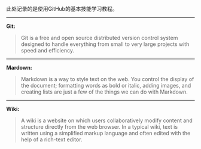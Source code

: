 此处记录的是使用GitHub的基本技能学习教程。

---
**Git:** 

> Git is a free and open source distributed version control system designed to handle everything from small to very large projects with speed and efficiency. 

---
**Mardown:**

> Markdown is a way to style text on the web. You control the display of the document; formatting words as bold or italic, adding images, and creating lists are just a few of the things we can do with Markdown. 

---
**Wiki:**

> A wiki is a website on which users collaboratively modify content and structure directly from the web browser. In a typical wiki, text is written using a simplified markup language and often edited with the help of a rich-text editor.
